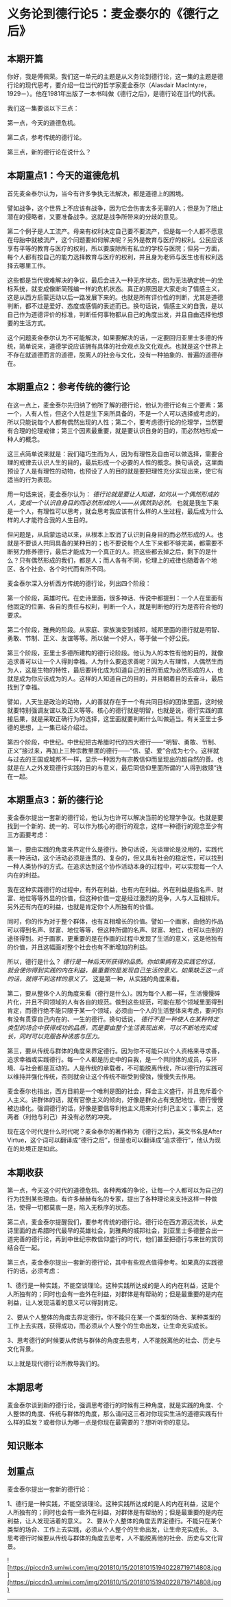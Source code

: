 # 义务论到德行论5：麦金泰尔的《德行之后》

## 本期开篇

你好，我是傅佩荣。我们这一单元的主题是从义务论到德行论，这一集的主题是德行论的现代思考，要介绍一位当代的哲学家麦金泰尔（Alasdair Maclntyre，1929－）。他在1981年出版了一本书叫做《德行之后》，是德行论在当代的代表。

我们这一集要谈以下三点：

第一点，今天的道德危机。

第二点，参考传统的德行论。

第三点，新的德行论在说什么？

## 本期重点1：今天的道德危机

首先麦金泰尔认为，当今有许多争执无法解决，都是道德上的困境。

譬如战争，这个世界上不应该有战争，因为它会伤害太多无辜的人；但是为了阻止潜在的侵略者，又要准备战争。这就是战争所带来的分歧的意见。

第二个例子是人工流产。母亲有权利决定自己要不要流产，但是每一个人都不愿意在母胎中就被流产，这个问题要如何解决呢？另外是教育与医疗的权利。公民应该享有平等的教育与医疗的权利，所以要废除所有私立的学校与医院；但另一方面，每个人都有按自己的能力选择教育与医疗的权利，并且身为老师与医生也有权利选择去哪里工作。

这些都是当代很难解决的争议，最后会进入一种无序状态，因为无法确定统一的坐标系统，就变成像断简残编一样的危机状态。真正的原因是大家走向了情感主义，这是从西方启蒙运动以后一路发展下来的。也就是所有评价性的判断，尤其是道德判断，都不过是爱好、态度或感情的表述而已。换句话说，情感主义的自我，是以自己作为道德评价的标准，判断任何事物都从自己的角度出发，并且自由选择他想要的生活方式。

这个问题麦金泰尔认为不可能解决，如果要解决的话，一定要回归亚里士多德的传统，简单说来，道德学说应该拥有具体的社会观点及文化观点。也就是这个世界上不存在就道德而言的道德，脱离人的社会与文化，没有一种抽象的、普遍的道德存在。

## 本期重点2：参考传统的德行论

在这一点上，麦金泰尔先归纳了他所了解的德行论，他认为德行论有三个要素：第一个，人有人性，但这个人性是生下来所具备的，不是一个人可以选择或考虑的，所以只能说每个人都有偶然出现的人性；第二个，要考虑德行论的伦理学，当然要有合理的伦理戒律；第三个因素最重要，就是要认识自身的目的，而必然地形成一种人的概念。

这三点简单说来就是：我们碰巧生而为人，因为有理性及自由可以做选择，需要合理的戒律去认识人生的目的，最后形成一个必要的人性的概念。换句话说，这里面预设了人是有理性的动物，也预设了人的目的就是要把理性充分实现出来，使它有适当的行为表现。

用一句话来说，麦金泰尔认为： *德行论就是要让人知道，如何从一个偶然形成的人，变成一个认识自身目的而必然形成的人——从偶然到必然。* 也就是我生下来是一个人，有理性可以思考，就会思考我应该有什么样的人生过程，最后成为什么样的人才能符合我的人生目的。

但问题是，从启蒙运动以来，从根本上取消了认识到自身目的而必然形成的人。也就是不要谈人共同具备的某种目的；也不要说每个人生下来都不够完美，都需要不断努力修养德行，最后才能成为一个真正的人。把这些都去掉之后，剩下的是什么？只有偶然形成的我们，都是人；而人各有不同，伦理上的戒律也随着各个地区、各个社会、各个时代而有所不同。

麦金泰尔深入分析西方传统的德行论，列出四个阶段：

第一个阶段，英雄时代。在史诗里面，很多神话、传说中都提到：一个人在里面有他固定的位置、各自的责任与权利，判断一个人，就是判断他的行为是否符合他的要求。

第二个阶段，雅典的阶段。从家庭、家族演变到城邦，城邦里面的德行就是明智、勇敢、节制、正义、友谊等等。所以做一个好人，等于做一个好公民。

第三个阶段，亚里士多德所建构的德行论阶段。他认为人的本性有他的目的，就像追求善可以让一个人得到幸福。人为什么要追求善呢？因为人有理性，人偶然生而为人，这是生物的特性，最后要转化成为知道自己的目的而成为必然形成的人，也就是成为你应该成为的人。这样的人知道自己的目的，并且朝着目的去奋斗，最后找到了幸福。

譬如，人天生是政治的动物，人的善就存在于一个有共同目标的团体里面，这时候就要特别强调友谊以及正义等等。核心的德行就是明智，也就是说，德行实践的直接后果，就是采取正确行为的选择，这里面就要判断什么叫做适当。有关亚里士多德的思想，上一集已经介绍过。

第四个阶段，中世纪。中世纪把古希腊时代的四大德行——“明智、勇敢、节制、正义”接过来，再加上三种宗教里面的德行——“信、望、爱”合成为七个。这样就与过去的王国或城邦不一样，显示一种因为有宗教信仰而呈现出的超自然的善。也就是在人之外发现德行实践的目的与意义，最后同信仰里面所谓的“人得到救赎”连在一起。 

## 本期重点3：新的德行论

麦金泰尔提出一套新的德行论，他认为也许可以解决当前的伦理学争议。也就是要找到一个新的、统一的、可以作为核心的德行的观念，这样一种德行的观念至少有三方面要考虑：

第一，要由实践的角度来界定什么是德行。换句话说，光谈理论是没用的，实践代表一种活动，这个活动必须是连贯的、复杂的，但又具有社会的稳定性，可以找到一种人类协作的方式。在追求达到这个协作活动本身的过程中，可以实现每一个人内在的利益。

我在这种实践德行的过程中，有外在利益，也有内在利益。外在利益是指名声、财富、地位等等外显的价值，但这种价值一定是经过激烈的竞争，人与人互相排斥。另外还有内在的利益，也就是肯定你个人所独有的价值。

同时，你的作为对于整个群体，也有互相增长的价值。譬如一个画家，由他的作品可以得到名声、财富、地位等等，但这种所谓的名声、财富、地位，也可以由别的途径得到。对于画家，更重要的是在作画的过程中发现了生活的意义，这是他独有的价值，并且这幅画对整个社会也有不断增加的利益。

所以，德行是什么？ *德行是一种后天所获得的品质。你如果拥有及实践它的话，就会使你得到实践的内在利益，最重要的是发现自己生活的意义。如果缺乏这一点的话，就得不到这样的意义了。* 这是第一种，从实践的角度来看。

第二，要从整体个人的角度来看（德行是什么）。因为每个人都一样，生活慢慢碎片化，并且不同领域的人有各自的规范。做到这些规范，可能在那个领域里面得到肯定，而德行绝不能只限于某一个领域，必须由一个人的生活整体来考虑，要问你有没有贯穿自己内在的、一生的德行。换句话说， *德行不是一种使人在某种特定类型的场合中获得成功的品质，而是要由整个生活表现出来，可以不断地充实成长，同时可以克服各种诱惑与压力。*

第三，要从传统与群体的角度来界定德行。因为你不可能只以个人资格来寻求善，追求幸福或实践德行。每一个人都是历史中的自我，是一个共同体的成员，与环境、与社会都是互动的。人是传统的承载者，不可能脱离传统，所以德行的实践可以维持并强化传统，否则就会让这个传统不断受到侵蚀，慢慢失去作用。

麦金泰尔也指出，西方目前是一个唯利是图的社会，拜金主义盛行，并且充斥着个人主义。讲群体的话，就有官僚主义的倾向，好像是群众占有支配地位，德行慢慢被边缘化。强调德行的话，好像是要倡导利他主义用来对付利己主义；事实上，这两者（利他与利己）并没有必然的冲突。

现在这个时代是什么时代呢？麦金泰尔的著作称为《德行之后》，英文书名是After Virtue，这个词可以翻译成“德行之后”，但是也可以翻译成“追求德行”，他认为现在的处境正是如此。

## 本期收获

第一点，今天这个时代的道德危机、各种两难的争论，让每一个人都可以为自己的行为找到某些理由。有许多赫赫有名的专家，提出了各种理论来支持这样一种做法，使得一切都莫衷一是，陷入无秩序的状态。

第二点，麦金泰尔提醒我们，要参考传统的德行论。德行论在西方源远流长，从史诗里面的古希腊时代最早的英雄社会，到雅典的城邦社会，到亚里士多德整合出一道完善的德行论，再到中世纪宗教信仰盛行的时代，他们甚至把德行与来世的赏罚结合在一起。

第三点，麦金泰尔提出一套新的德行论，其中有些观点值得参考。如果真的实践德行的话，必须考虑：

1、德行是一种实践，不能空谈理论。这种实践所达成的是人的内在利益，这是个人所独有的；同时也会有一些外在利益，对群体是有帮助的；但是最重要的是内在利益，让人发现活着的意义可以得到肯定。

2、要从个人整体的角度去界定德行。你不能只在某一个类型的场合、某种类型的工作上去实践，获得成功，而必须从个人整个的生命出发，让生命充实成长。

3、思考德行的时候要从传统与群体的角度去思考，人不能脱离他的社会、历史与文化背景。

以上就是现代德行论所教导我们的。

## 本期思考

麦金泰尔谈到新的德行论，强调思考德行的时候有三种角度，就是实践的角度、个人整体的角度、传统与群体的角度，那么请问这三者对你现实生活的道德实践有什么样的启发？或者你认为哪一点是你现在最需要的？想听听你的意见。

## 知识账本

## 划重点

麦金泰尔提出一套新的德行论：

1、德行是一种实践，不能空谈理论。这种实践所达成的是人的内在利益，这是个人所独有的；同时也会有一些外在利益，对群体是有帮助的；但是最重要的是内在利益，让人发现活着的意义。
2、要从个人整体的角度去界定德行。不能只在某个类型的场合、工作上去实践，必须从个人整个的生命出发，让生命充实成长。
3、思考德行时候要从传统与群体的角度去思考，人不能脱离他的社会、历史与文化背景。

![https://piccdn3.umiwi.com/img/201810/15/201810151940228719714808.jpg](https://piccdn3.umiwi.com/img/201810/15/201810151940228719714808.jpg)

---
